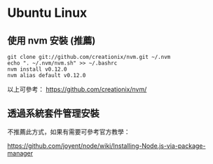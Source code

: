 # Ubuntu Linux

## 使用 nvm 安裝 (推薦)

```
git clone git://github.com/creationix/nvm.git ~/.nvm
echo ". ~/.nvm/nvm.sh" >> ~/.bashrc
nvm install v0.12.0
nvm alias default v0.12.0
```

以上可參考： https://github.com/creationix/nvm/

## 透過系統套件管理安裝

不推薦此方式，如果有需要可參考官方教學：

https://github.com/joyent/node/wiki/Installing-Node.js-via-package-manager

